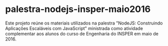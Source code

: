 # palestra-nodejs-insper-maio2016
Este projeto reúne os materiais utilizados na palestra "NodeJS: Construindo Aplicações Escaláveis com JavaScript" ministrada como atividade complementar aos alunos do curso de Engenharia do INSPER em maio de 2016.
